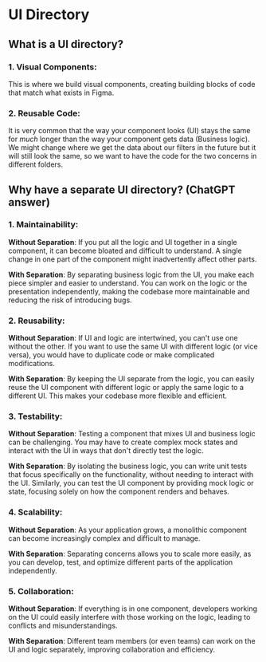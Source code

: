 # UI Directory

## What is a UI directory?

### 1. Visual Components:

This is where we build visual components, creating building blocks of code that match what exists in Figma.

### 2. Reusable Code:
It is very common that the way your component looks (UI) stays the same for _much_ longer than the way your component gets data (Business logic). We might change where we get the data about our filters in the future but it will still look the same, so we want to have the code for the two concerns in different folders.


## Why have a separate UI directory? (ChatGPT answer)

### 1. Maintainability:

**Without Separation**: If you put all the logic and UI together in a single component, it can become bloated and difficult to understand. A single change in one part of the component might inadvertently affect other parts.

**With Separation**: By separating business logic from the UI, you make each piece simpler and easier to understand. You can work on the logic or the presentation independently, making the codebase more maintainable and reducing the risk of introducing bugs.

### 2. Reusability:

**Without Separation**: If UI and logic are intertwined, you can't use one without the other. If you want to use the same UI with different logic (or vice versa), you would have to duplicate code or make complicated modifications.

**With Separation**: By keeping the UI separate from the logic, you can easily reuse the UI component with different logic or apply the same logic to a different UI. This makes your codebase more flexible and efficient.

### 3. Testability:

**Without Separation**: Testing a component that mixes UI and business logic can be challenging. You may have to create complex mock states and interact with the UI in ways that don't directly test the logic.

**With Separation**: By isolating the business logic, you can write unit tests that focus specifically on the functionality, without needing to interact with the UI. Similarly, you can test the UI component by providing mock logic or state, focusing solely on how the component renders and behaves.

### 4. Scalability:

**Without Separation**: As your application grows, a monolithic component can become increasingly complex and difficult to manage.

**With Separation**: Separating concerns allows you to scale more easily, as you can develop, test, and optimize different parts of the application independently.

### 5. Collaboration:

**Without Separation**: If everything is in one component, developers working on the UI could easily interfere with those working on the logic, leading to conflicts and misunderstandings.

**With Separation**: Different team members (or even teams) can work on the UI and logic separately, improving collaboration and efficiency.